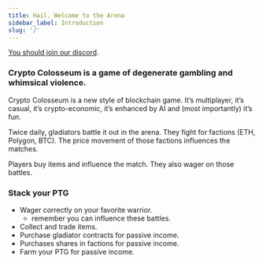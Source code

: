 ```yaml
---
title: Hail. Welcome to the Arena
sidebar_label: Introduction
slug: '/'
---
```


[You should join our discord](https://discord.gg/Z2S3EtQKCn).

### Crypto Colosseum is a game of degenerate gambling and whimsical violence.

Crypto Colosseum is a new style of blockchain game. It’s multiplayer, it’s casual, it’s crypto-economic, it’s enhanced by AI and (most importantly) it’s fun.

Twice daily, gladiators battle it out in the arena. They fight for factions (ETH, Polygon, BTC). The price movement of those factions influences the matches.

Players buy items and influence the match. They also wager on those battles.

### Stack your PTG ###

* Wager correctly on your favorite warrior.
    * remember you can influence these battles.
* Collect and trade items.
* Purchase gladiator contracts for passive income.
* Purchases shares in factions for passive income.
* Farm your PTG for passive income.